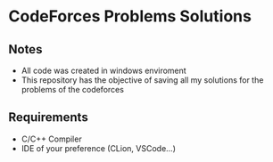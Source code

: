 # CodeForces Problems Solutions


## Notes
* All code was created in windows enviroment 
* This repository has the objective of saving all my solutions for the problems of the codeforces

## Requirements
* C/C++ Compiler
* IDE of your preference (CLion, VSCode...)